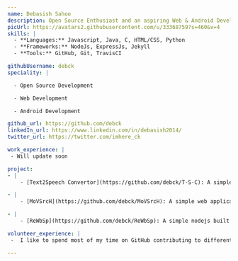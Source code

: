 ```yaml
---
name: Debasish Sahoo
description: Open Source Enthusiast and an aspiring Web & Android Developer.
picUrl: https://avatars2.githubusercontent.com/u/33368759?s=460&v=4
skills: |
  - **Languages:** Javascript, Java, C, HTML/CSS, Python
  - **Frameworks:** NodeJs, ExpressJs, Jekyll
  - **Tools:** GitHub, Git, TravisCI

githubUsername: debck
speciality: |

  - Open Source Development

  - Web Development

  - Android Development

github_url: https://github.com/debck
linkedIn_url: https://www.linkedin.com/in/debasish2014/
twitter_url: https://twitter.com/imhere_ck

work_experience: |
 - Will update soon 

project:
- |
    - [Text2Speech Convertor](https://github.com/debck/T-S-C): A simple Java Swing application which converts text written to speech.

- |
    - [MoVSrcH](https://github.com/debck/MoVSrcH): A simple web application which shows the information about the movie you search for.

- |
    - [ReWbSp](https://github.com/debck/ReWbSp): A simple nodejs built Web Scraper which scraps the recent top links from Reddit Website

volunteer_experience: |
 -  I like to spend most of my time on GitHub contributing to different OSS projects, read articles and help anyone in every way possible (Web, Android, Open Source)  

---
```

